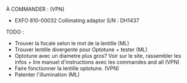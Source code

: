 À COMMANDER : (VPN)
  - EXFO 810-00032 Collimating adaptor S/N : DH1437
  
TODO :
  - Trouver la focale selon le mvt de la lentille (ML)
  - Trouver lentille divergente pour Optotune + tester (ML)
  - Optotune avec un diametre plus gros? Voir sur le site, rassembler les infos + lire manuel d'instructions avec les commandes and all (VPN)
  - Faire fonctionner la lentille optotune. (VPN)
  - Patenter l'illumination (ML)
